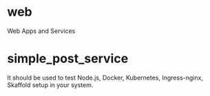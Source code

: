 # web
Web Apps and Services

# simple_post_service
It should be used to test Node.js, Docker, Kubernetes, Ingress-nginx, Skaffold setup in your system.